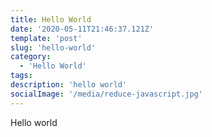```yaml
---
title: Hello World
date: '2020-05-11T21:46:37.121Z'
template: 'post'
slug: 'hello-world'
category:
  - 'Hello World'
tags:
description: 'hello world'
socialImage: '/media/reduce-javascript.jpg'
---
```


Hello world
